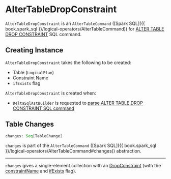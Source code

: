 # AlterTableDropConstraint

`AlterTableDropConstraint` is an `AlterTableCommand` ([Spark SQL]({{ book.spark_sql }}/logical-operators/AlterTableCommand)) for [ALTER TABLE DROP CONSTRAINT](../sql/index.md#ALTER-TABLE-DROP-CONSTRAINT) SQL command.

## Creating Instance

`AlterTableDropConstraint` takes the following to be created:

* <span id="table"> Table (`LogicalPlan`)
* <span id="constraintName"> Constraint Name
* <span id="ifExists"> `ifExists` flag

`AlterTableDropConstraint` is created when:

* `DeltaSqlAstBuilder` is requested to [parse ALTER TABLE DROP CONSTRAINT SQL command](../sql/DeltaSqlAstBuilder.md#visitAddTableConstraint)

## <span id="changes"> Table Changes

```scala
changes: Seq[TableChange]
```

`changes` is part of the `AlterTableCommand` ([Spark SQL]({{ book.spark_sql }}/logical-operators/AlterTableCommand#changes)) abstraction.

---

`changes` gives a single-element collection with an [DropConstraint](DropConstraint.md) (with the [constraintName](#constraintName) and [ifExists](#ifExists) flag).

